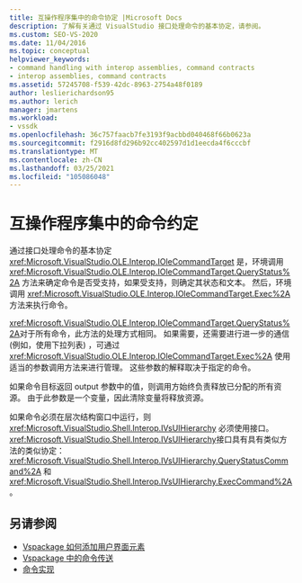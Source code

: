 ```yaml
---
title: 互操作程序集中的命令协定 |Microsoft Docs
description: 了解有关通过 VisualStudio 接口处理命令的基本协定，请参阅。
ms.custom: SEO-VS-2020
ms.date: 11/04/2016
ms.topic: conceptual
helpviewer_keywords:
- command handling with interop assemblies, command contracts
- interop assemblies, command contracts
ms.assetid: 57245708-f539-42dc-8963-2754a48f0189
author: leslierichardson95
ms.author: lerich
manager: jmartens
ms.workload:
- vssdk
ms.openlocfilehash: 36c757faacb7fe3193f9acbbd040468f66b0623a
ms.sourcegitcommit: f2916d8fd296b92cc402597d1d1eecda4f6cccbf
ms.translationtype: MT
ms.contentlocale: zh-CN
ms.lasthandoff: 03/25/2021
ms.locfileid: "105086048"
---
```

# <a name="command-contracts-in-interop-assemblies"></a>互操作程序集中的命令约定
通过接口处理命令的基本协定 <xref:Microsoft.VisualStudio.OLE.Interop.IOleCommandTarget> 是，环境调用 <xref:Microsoft.VisualStudio.OLE.Interop.IOleCommandTarget.QueryStatus%2A> 方法来确定命令是否受支持，如果受支持，则确定其状态和文本。 然后，环境调用 <xref:Microsoft.VisualStudio.OLE.Interop.IOleCommandTarget.Exec%2A> 方法来执行命令。

 <xref:Microsoft.VisualStudio.OLE.Interop.IOleCommandTarget.QueryStatus%2A>对于所有命令，此方法的处理方式相同。 如果需要，还需要进行进一步的通信 (例如，使用下拉列表) ，可通过 <xref:Microsoft.VisualStudio.OLE.Interop.IOleCommandTarget.Exec%2A> 使用适当的参数调用方法来进行管理。 这些参数的解释取决于指定的命令。

 如果命令目标返回 output 参数中的值，则调用方始终负责释放已分配的所有资源。 由于此参数是一个变量，因此清除变量将释放资源。

 如果命令必须在层次结构窗口中运行，则 <xref:Microsoft.VisualStudio.Shell.Interop.IVsUIHierarchy> 必须使用接口。 <xref:Microsoft.VisualStudio.Shell.Interop.IVsUIHierarchy>接口具有具有类似方法的类似协定： <xref:Microsoft.VisualStudio.Shell.Interop.IVsUIHierarchy.QueryStatusCommand%2A> 和 <xref:Microsoft.VisualStudio.Shell.Interop.IVsUIHierarchy.ExecCommand%2A> 。

## <a name="see-also"></a>另请参阅
- [Vspackage 如何添加用户界面元素](../../extensibility/internals/how-vspackages-add-user-interface-elements.md)
- [Vspackage 中的命令传送](../../extensibility/internals/command-routing-in-vspackages.md)
- [命令实现](../../extensibility/internals/command-implementation.md)
